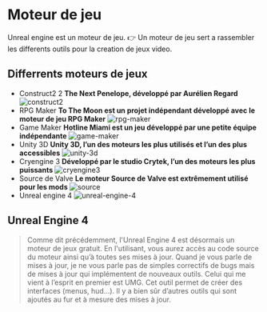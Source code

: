 # Moteur de jeu

Unreal engine est un moteur de jeu.
:point_right: Un moteur de jeu sert a rassembler les differents outils pour la creation de jeux video.

## Differrents moteurs de jeux
* Construct2 2
  **The Next Penelope, développé par Aurélien Regard**
![construct2](https://sdz-upload.s3.amazonaws.com/prod/upload/next.jpg)
* RPG Maker
  **To The Moon est un projet indépendant développé avec le moteur de jeu RPG Maker**
![rpg-maker](https://sdz-upload.s3.amazonaws.com/prod/upload/to%20the%20moon.jpg)
* Game Maker
  **Hotline Miami est un jeu développé par une petite équipe indépendante**
![game-maker](https://sdz-upload.s3.amazonaws.com/prod/upload/hotline.jpg)
* Unity 3D
  **Unity 3D, l’un des moteurs les plus utilisés et l’un des plus accessibles**
![unity-3d](https://sdz-upload.s3.amazonaws.com/prod/upload/unity.jpg)
* Cryengine 3
  **Développé par le studio Crytek, l’un des moteurs les plus puissants**
![cryengine3](https://sdz-upload.s3.amazonaws.com/prod/upload/cryengine1.jpg)
* Source de Valve
  **Le moteur Source de Valve est extrêmement utilisé pour les mods**
![source](https://sdz-upload.s3.amazonaws.com/prod/upload/valve.jpg)
* Unreal engine 4
![unreal-engine-4](https://sdz-upload.s3.amazonaws.com/prod/upload/J12.jpg)

## Unreal Engine 4
> Comme dit précédemment, l'Unreal Engine 4 est désormais un moteur de jeux gratuit. En l'utilisant, vous aurez accès au code source du moteur ainsi qu’à toutes ses mises à jour. Quand je vous parle de mises à jour, je ne vous parle pas de simples correctifs de bugs mais de mises à jour qui implémentent de nouveaux outils. Celui qui me vient à l’esprit en premier est UMG. Cet outil permet de créer des interfaces (menus, hud…). Il y a bien sûr d’autres outils qui sont ajoutés au fur et à mesure des mises à jour.
